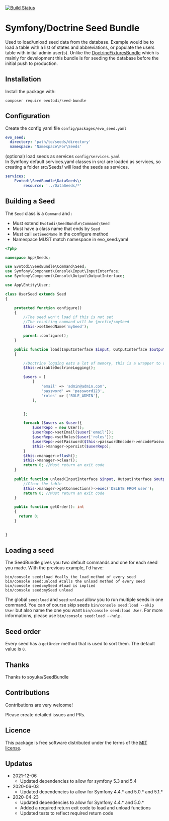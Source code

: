 
[![Build Status](https://travis-ci.org/evotodi/seed-bundle.svg?branch=master)](https://travis-ci.org/evotodi/seed-bundle)

# Symfony/Doctrine Seed Bundle

Used to load/unload seed data from the database. Example would be to load a table with a list of states and abbreviations, or populate the users table with initial admin user(s).
Unlike the [DoctrineFixturesBundle](https://github.com/doctrine/DoctrineFixturesBundle) which is mainly for development this bundle is for seeding the database before the initial push to production.

## Installation
Install the package with:
```console
composer require evotodi/seed-bundle
```

## Configuration
Create the config yaml file `config/packages/evo_seed.yaml`
```yaml
evo_seed:
  directory: 'path/to/seeds/directory'
  namespace: 'Namespace\For\Seeds'
```

(optional) load seeds as services `config/services.yaml`  
In Symfony default services.yaml classes in src/ are loaded as services, so creating a folder src/Seeds/ will load the seeds as services. 
```yaml
services:
    Evotodi\SeedBundle\DataSeeds\:
        resource: '../DataSeeds/*'
```

## Building a Seed

The `Seed` class is a `Command` and : 

- Must extend `Evotodi\SeedBundle\Command\Seed`
- Must have a class name that ends by `Seed`
- Must call `setSeedName` in the configure method
- Namespace MUST match namespace in evo_seed.yaml

```php
<?php

namespace App\Seeds;

use Evotodi\SeedBundle\Command\Seed;
use Symfony\Component\Console\Input\InputInterface;
use Symfony\Component\Console\Output\OutputInterface;

use App\Entity\User;

class UserSeed extends Seed
{

    protected function configure()
    {
        //The seed won't load if this is not set
        //The resulting command will be {prefix}:mySeed
        $this->setSeedName('mySeed');

        parent::configure();
    }

    public function load(InputInterface $input, OutputInterface $output)
    { 

        //Doctrine logging eats a lot of memory, this is a wrapper to disable logging
        $this->disableDoctrineLogging();

        $users = [
            [
                'email' => 'admin@admin.com',
                'password' => 'password123',
                'roles' => ['ROLE_ADMIN'],
            ],


        ];

        foreach ($users as $user){
            $userRepo = new User();
            $userRepo->setEmail($user['email']);
            $userRepo->setRoles($user['roles']);
            $userRepo->setPassword($this->passwordEncoder->encodePassword($userRepo, $user['password']));
            $this->manager->persist($userRepo);
        }
        $this->manager->flush();
        $this->manager->clear();
        return 0; //Must return an exit code
    }
    
    public function unload(InputInterface $input, OutputInterface $output){
        //Clear the table
        $this->manager->getConnection()->exec('DELETE FROM user');
        return 0; //Must return an exit code
    }

    public function getOrder(): int 
    {
      return 0; 
    }
    

}
```

## Loading a seed

The SeedBundle gives you two default commands and one for each seed you made. With the previous example, I'd have:

```
bin/console seed:load #calls the load method of every seed
bin/console seed:unload #calls the unload method of every seed
bin/console seed:mySeed #load is implied
bin/console seed:mySeed unload
```

The global `seed:load` and `seed:unload` allow you to run multiple seeds in one command. You can of course skip seeds `bin/console seed:load --skip User` but also name the one you want `bin/console seed:load User`. For more informations, please use `bin/console seed:load --help`.

## Seed order

Every seed has a `getOrder` method that is used to sort them. The default value is `0`. 

## Thanks
Thanks to soyuka/SeedBundle

## Contributions
Contributions are very welcome! 

Please create detailed issues and PRs.  

## Licence

This package is free software distributed under the terms of the [MIT license](LICENSE).

## Updates
* 2021-12-06
    * Updated dependencies to allow for symfony 5.3 and 5.4
* 2020-06-03
    * Updated dependencies to allow for Symfony 4.4.* and 5.0.* and 5.1.*
* 2020-04-23
    * Updated dependencies to allow for Symfony 4.4.* and 5.0.*
    * Added a required return exit code to load and unload functions
    * Updated tests to reflect required return code
